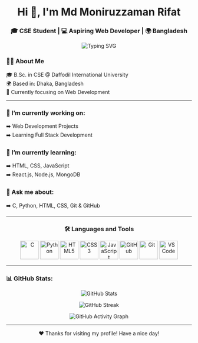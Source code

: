 <h1 align="center">Hi 👋, I'm Md Moniruzzaman Rifat</h1>
<h3 align="center">🎓 CSE Student | 💻 Aspiring Web Developer | 🌍 Bangladesh</h3>
<p align="center">
<p align="center">
<p align="center">
<p align="center">
  <img src="https://readme-typing-svg.demolab.com?font=Fira+Code&size=22&pause=1000&color=3F78E0&center=true&vCenter=true&width=435&lines=Welcome+to+my+GitHub!;+I+love+coding+%F0%9F%92%BB;I+am+learning+Full+Stack+Development!" alt="Typing SVG" />
</p>


<h3>👨‍🎓 About Me</h3>

🎓 B.Sc. in CSE @ Daffodil International University <br>
🌍 Based in: Dhaka, Bangladesh <br>
🔭 Currently focusing on Web Development 

---

<h3>🔭 I’m currently working on: </h3> 
➡️ Web Development Projects  <br>
➡️ Learning Full Stack Development

<h3>🌱 I’m currently learning:  </h3>
➡️ HTML, CSS, JavaScript  <br>
➡️ React.js, Node.js, MongoDB  



<h3>💬 Ask me about:  </h3>
➡️ C, Python, HTML, CSS, Git & GitHub

---

<h3 align="center">🛠️ Languages and Tools</h3>

<p align="center">
  <!-- Programming Languages -->
  <img src="https://cdn.jsdelivr.net/gh/devicons/devicon/icons/c/c-original.svg" title="C" alt="C" width="50" height="50"/>
  <img src="https://cdn.jsdelivr.net/gh/devicons/devicon/icons/python/python-original.svg" title="Python" alt="Python" width="50" height="50"/>
  <img src="https://cdn.jsdelivr.net/gh/devicons/devicon/icons/html5/html5-original.svg" title="HTML5" alt="HTML5" width="50" height="50"/>
  <img src="https://cdn.jsdelivr.net/gh/devicons/devicon/icons/css3/css3-original.svg" title="CSS3" alt="CSS3" width="50" height="50"/>
  <img src="https://cdn.jsdelivr.net/gh/devicons/devicon/icons/javascript/javascript-original.svg" title="JavaScript" alt="JavaScript" width="50" height="50"/>

  <!-- Tools -->
  <img src="https://cdn.jsdelivr.net/gh/devicons/devicon/icons/github/github-original.svg" title="GitHub" alt="GitHub" width="50" height="50"/>
  <img src="https://cdn.jsdelivr.net/gh/devicons/devicon/icons/git/git-original.svg" title="Git" alt="Git" width="50" height="50"/>
  <img src="https://cdn.jsdelivr.net/gh/devicons/devicon/icons/vscode/vscode-original.svg" title="VS Code" alt="VS Code" width="50" height="50"/>
</p>


---

<h3>📊 GitHub Stats:</h3>

<p align="center">
  <img src="https://github-readme-stats.vercel.app/api?username=OSDrifat&show_icons=true&theme=radical&hide_border=true" alt="GitHub Stats" />
</p>

<p align="center">
  <img src="https://github-readme-streak-stats.herokuapp.com?user=OSDrifat&theme=tokyonight&hide_border=true" alt="GitHub Streak" />
</p>

<p align="center">
  <img src="https://github-readme-activity-graph.vercel.app/graph?username=OSDrifat&theme=react-dark&hide_border=true&area=true" alt="GitHub Activity Graph" />
</p>

---
<p align="center">❤️ Thanks for visiting my profile! Have a nice day!</p>
